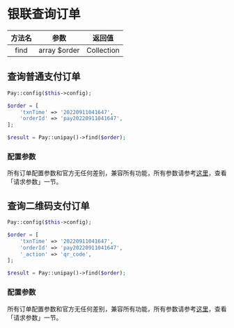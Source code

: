 # 银联查询订单

| 方法名  |      参数      |    返回值     |
|:----:|:------------:|:----------:|
| find | array $order | Collection |

## 查询普通支付订单

```php
Pay::config($this->config);

$order = [
    'txnTime' => '20220911041647',
    'orderId' => 'pay20220911041647',
];

$result = Pay::unipay()->find($order);
```

### 配置参数

所有订单配置参数和官方无任何差别，兼容所有功能，所有参数请参考[这里](https://open.unionpay.com/tjweb/acproduct/APIList?acpAPIId=757&apiservId=448&version=V2.2&bussType=0)，查看「请求参数」一节。

## 查询二维码支付订单

```php
Pay::config($this->config);

$order = [
    'txnTime' => '20220911041647',
    'orderId' => 'pay20220911041647',
    '_action' => 'qr_code',
];

$result = Pay::unipay()->find($order);
```

### 配置参数

所有订单配置参数和官方无任何差别，兼容所有功能，所有参数请参考[这里](https://open.unionpay.com/tjweb/acproduct/APIList?acpAPIId=792&apiservId=468&version=V2.2&bussType=0)，查看「请求参数」一节。
